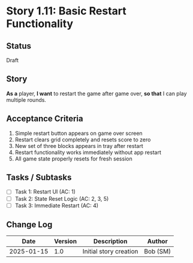 # Story 1.11: Basic Restart Functionality

## Status
Draft

## Story
**As a** player,
**I want** to restart the game after game over,
**so that** I can play multiple rounds.

## Acceptance Criteria
1. Simple restart button appears on game over screen
2. Restart clears grid completely and resets score to zero
3. New set of three blocks appears in tray after restart
4. Restart functionality works immediately without app restart
5. All game state properly resets for fresh session

## Tasks / Subtasks
- [ ] Task 1: Restart UI (AC: 1)
- [ ] Task 2: State Reset Logic (AC: 2, 3, 5)
- [ ] Task 3: Immediate Restart (AC: 4)

## Change Log
| Date | Version | Description | Author |
|------|---------|-------------|---------|
| 2025-01-15 | 1.0 | Initial story creation | Bob (SM) |